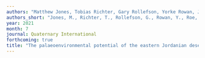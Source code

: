 ```yaml
---
authors: "Matthew Jones, Tobias Richter, Gary Rollefson, Yorke Rowan, Joe Roe, Phillip Toms, Alexander Wasse, Haroon Ikram, Matthew Williams, Ahmad AlShdaifat, Patrick Nørskov Pedersen, and Wesam Esaid"
authors_short: "Jones, M., Richter, T., Rollefson, G., Rowan, Y., Roe, J., Toms, P., Wasse, A., Ikram, H., Williams, M., AlShdaifat, A., Pedersen, P. N., & Esaid, W."
year: 2021
month: 7
journal: Quaternary International
forthcoming: true
title: "The palaeoenvironmental potential of the eastern Jordanian desert basins (*Qe'an*)"
---
```


